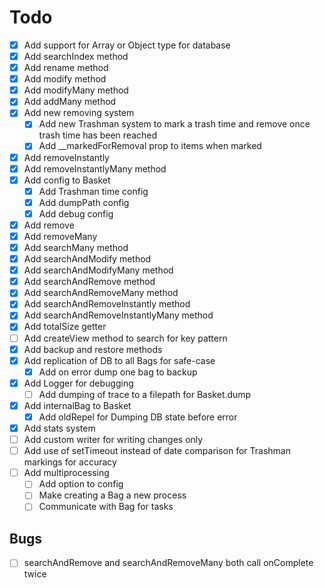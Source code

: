 # Todo

- [x] Add support for Array or Object type for database
- [x] Add searchIndex method
- [x] Add rename method
- [x] Add modify method
- [x] Add modifyMany method
- [x] Add addMany method
- [x] Add new removing system
  - [x] Add new Trashman system to mark a trash time and remove once trash time has been reached
  - [x] Add __markedForRemoval prop to items when marked
- [x] Add removeInstantly
- [x] Add removeInstantlyMany method
- [x] Add config to Basket
  - [x] Add Trashman time config
  - [x] Add dumpPath config
  - [x] Add debug config
- [x] Add remove
- [x] Add removeMany
- [x] Add searchMany method
- [x] Add searchAndModify method
- [x] Add searchAndModifyMany method
- [x] Add searchAndRemove method
- [x] Add searchAndRemoveMany method
- [x] Add searchAndRemoveInstantly method
- [x] Add searchAndRemoveInstantlyMany method
- [x] Add totalSize getter
- [ ] Add createView method to search for key pattern
- [x] Add backup and restore methods
- [x] Add replication of DB to all Bags for safe-case
  - [x] Add on error dump one bag to backup
- [x] Add Logger for debugging
  - [ ] Add dumping of trace to a filepath for Basket.dump
- [x] Add internalBag to Basket
  - [x] Add oldRepel for Dumping DB state before error
- [x] Add stats system
- [ ] Add custom writer for writing changes only
- [ ] Add use of setTimeout instead of date comparison for Trashman markings for accuracy
- [ ] Add multiprocessing
  - [ ] Add option to config
  - [ ] Make creating a Bag a new process
  - [ ] Communicate with Bag for tasks

## Bugs

- [ ] searchAndRemove and searchAndRemoveMany both call onComplete twice
